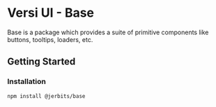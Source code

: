 # Versi UI - Base

Base is a package which provides a suite of primitive components like buttons, tooltips, loaders, etc.

## Getting Started

### Installation

    npm install @jerbits/base
